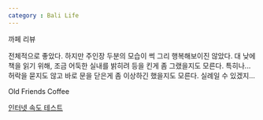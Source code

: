 ```yaml
---
category : Bali Life
---
```


까페 리뷰

전체적으로 좋았다.
하지만 주인장 두분의 모습이 썩 그리 행복해보이진 않았다.
대 낮에 책을 읽기 위해, 조금 어둑한 실내를 밝히려
등을 킨게 좀 그랬을지도 모른다.
특히나... 허락을 묻지도 않고 바로 문을 닫은게 좀 이상하긴 했을지도 모른다.
실례일 수 있겠지...

Old Friends Coffee


[인터넷 속도 테스트](https://www.speedtest.net/result/8508271218)

